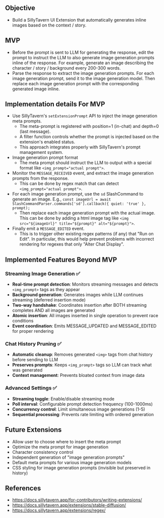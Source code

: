 ## Objective

- Build a SillyTavern UI Extension that automatically generates inline images based on the context / story.

## MVP

- Before the prompt is sent to LLM for generating the response, edit the prompt to instruct the LLM to also generate image generation prompts inline of the response. For example, generate an image describing the character / story / background every 200-300 words.
- Parse the response to extract the image generation prompts. For each image generation prompt, send it to the image generation model. Then replace each image generation prompt with the corresponding generated image inline.

## Implementation details For MVP

- Use SillyTavern's `setExtensionPrompt` API to inject the image generation meta prompts.
  - The meta-prompt is registered with position=1 (in-chat) and depth=0 (last message).
  - A filter function controls whether the prompt is injected based on the extension's enabled status.
  - This approach integrates properly with SillyTavern's prompt management system.
- Image generation prompt format
  - The meta prompt should instruct the LLM to output with a special format like `<img_prompt="actual prompt">`.
- Monitor the `MESSAGE_RECEIVED` event, and extract the image generation prompts from the response.
  - This can be done by regex match that can detect `<img_prompt="actual prompt">`.
- For each image generation prompt, use the `sd` SlashCommand to generate an image. E.g., `const imageUrl = await SlashCommandParser.commands['sd'].callback({ quiet: 'true' }, prompt);`
  - Then replace each image generation prompt with the actual image. This can be done by adding a html image tag like `<img src="${imageUrl}" title="${prompt}" alt="${prompt}">`.
- Finally emit a `MESSAGE_EDITED` event.
  - This is to trigger other existing regex patterns (if any) that "Run on Edit". In particular, this would help prevent problems with incorrect rendering for regexes that only "Alter Chat Display".

## Implemented Features Beyond MVP

### Streaming Image Generation ✅
- **Real-time prompt detection**: Monitors streaming messages and detects `<img_prompt>` tags as they appear
- **Background generation**: Generates images while LLM continues streaming (deferred insertion mode)
- **Two-way handshake**: Coordinates insertion after BOTH streaming completes AND all images are generated
- **Atomic insertion**: All images inserted in single operation to prevent race conditions
- **Event coordination**: Emits MESSAGE_UPDATED and MESSAGE_EDITED for proper rendering

### Chat History Pruning ✅
- **Automatic cleanup**: Removes generated `<img>` tags from chat history before sending to LLM
- **Preserves prompts**: Keeps `<img_prompt>` tags so LLM can track what was generated
- **Context management**: Prevents bloated context from image data

### Advanced Settings ✅
- **Streaming toggle**: Enable/disable streaming mode
- **Poll interval**: Configurable prompt detection frequency (100-1000ms)
- **Concurrency control**: Limit simultaneous image generations (1-5)
- **Sequential processing**: Prevents rate limiting with ordered generation

## Future Extensions

- Allow user to choose where to insert the meta prompt
- Optimize the meta prompt for image generation
- Character consistency control
- Independent generation of "image generation prompts"
- Default meta prompts for various image generation models
- CSS styling for image generation prompts (invisible but preserved in history)

## References
- https://docs.sillytavern.app/for-contributors/writing-extensions/
- https://docs.sillytavern.app/extensions/stable-diffusion/
- https://docs.sillytavern.app/extensions/regex/
